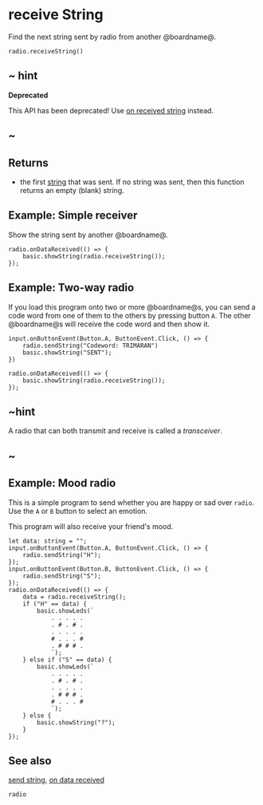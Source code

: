 # receive String

Find the next string sent by radio from another @boardname@.

```sig
radio.receiveString()
```
## ~ hint

**Deprecated**

This API has been deprecated! Use [on received string](/reference/radio/on-received-string) instead.

## ~

## Returns

* the first [string](/types/string) that was sent. If no
  string was sent, then this function returns an empty (blank) string.

## Example: Simple receiver

Show the string sent by another @boardname@.

```blocks
radio.onDataReceived(() => {
    basic.showString(radio.receiveString());
});
```

## Example: Two-way radio

If you load this program onto two or more @boardname@s, you can send a code word from one of them to the others by pressing button `A`.
The other @boardname@s will receive the code word and then show it.

```blocks
input.onButtonEvent(Button.A, ButtonEvent.Click, () => {
    radio.sendString("Codeword: TRIMARAN")
    basic.showString("SENT");
})

radio.onDataReceived(() => {
    basic.showString(radio.receiveString());
});
```

## ~hint

A radio that can both transmit and receive is called a _transceiver_.

## ~

## Example: Mood radio

This is a simple program to send whether you are happy or sad over ```radio```.
Use the `A` or `B` button to select an emotion.

This program will also receive your friend's mood.

```blocks
let data: string = "";
input.onButtonEvent(Button.A, ButtonEvent.Click, () => {
    radio.sendString("H");
});
input.onButtonEvent(Button.B, ButtonEvent.Click, () => {
    radio.sendString("S");
});
radio.onDataReceived(() => {
    data = radio.receiveString();
    if ("H" == data) {
        basic.showLeds(`
            . . . . .
            . # . # .
            . . . . .
            # . . . #
            . # # # .
            `);
    } else if ("S" == data) {
        basic.showLeds(`
            . . . . .
            . # . # .
            . . . . .
            . # # # .
            # . . . #
            `);
    } else {
        basic.showString("?");
    }
});
```

## See also

[send string](/reference/radio/send-string), [on data received](/reference/radio/on-data-received)

```package
radio
```